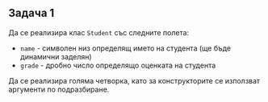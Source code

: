 ## Задача 1
Да се реализира клас `Student` със следните полета:
- `name` - символен низ определящ името на студента (ще бъде динамични заделян)
- `grade` - дробно число определящо оценката на студента

Да се реализира голяма четворка, като за конструкторите се използват аргументи по подразбиране.

